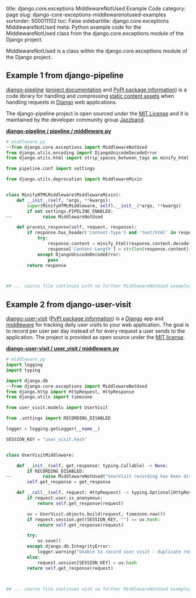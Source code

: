 title: django.core.exceptions MiddlewareNotUsed Example Code
category: page
slug: django-core-exceptions-middlewarenotused-examples
sortorder: 500011102
toc: False
sidebartitle: django.core.exceptions MiddlewareNotUsed
meta: Python example code for the MiddlewareNotUsed class from the django.core.exceptions module of the Django project.


MiddlewareNotUsed is a class within the django.core.exceptions module of the Django project.


## Example 1 from django-pipeline
[django-pipeline](https://github.com/jazzband/django-pipeline)
([project documentation](https://django-pipeline.readthedocs.io/en/latest/)
and
[PyPI package information](https://pypi.org/project/django-pipeline/))
is a code library for handling and compressing
[static content assets](/static-content.html) when handling requests in
[Django](/django.html) web applications.

The django-pipeline project is open sourced under the
[MIT License](https://github.com/jazzband/django-pipeline/blob/master/LICENSE.txt)
and it is maintained by the developer community group
[Jazzband](https://jazzband.co/).

[**django-pipeline / pipeline / middleware.py**](https://github.com/jazzband/django-pipeline/blob/master/pipeline/./middleware.py)

```python
# middleware.py
~~from django.core.exceptions import MiddlewareNotUsed
from django.utils.encoding import DjangoUnicodeDecodeError
from django.utils.html import strip_spaces_between_tags as minify_html

from pipeline.conf import settings

from django.utils.deprecation import MiddlewareMixin


class MinifyHTMLMiddleware(MiddlewareMixin):
    def __init__(self, *args, **kwargs):
        super(MinifyHTMLMiddleware, self).__init__(*args, **kwargs)
        if not settings.PIPELINE_ENABLED:
~~            raise MiddlewareNotUsed

    def process_response(self, request, response):
        if response.has_header('Content-Type') and 'text/html' in response['Content-Type']:
            try:
                response.content = minify_html(response.content.decode('utf-8').strip())
                response['Content-Length'] = str(len(response.content))
            except DjangoUnicodeDecodeError:
                pass
        return response



## ... source file continues with no further MiddlewareNotUsed examples...

```


## Example 2 from django-user-visit
[django-user-visit](https://github.com/yunojuno/django-user-visit)
([PyPI package information](https://pypi.org/project/django-user-visit/))
is a [Django](/django.html) app and
[middleware](https://docs.djangoproject.com/en/stable/topics/http/middleware/)
for tracking daily user visits to your web application. The goal
is to record per user per day instead of for every request a user
sends to the application. The project is provided as open source
under the
[MIT license](https://github.com/yunojuno/django-user-visit/blob/master/LICENSE).

[**django-user-visit / user_visit / middleware.py**](https://github.com/yunojuno/django-user-visit/blob/master/user_visit/./middleware.py)

```python
# middleware.py
import logging
import typing

import django.db
~~from django.core.exceptions import MiddlewareNotUsed
from django.http import HttpRequest, HttpResponse
from django.utils import timezone

from user_visit.models import UserVisit

from .settings import RECORDING_DISABLED

logger = logging.getLogger(__name__)

SESSION_KEY = "user_visit.hash"


class UserVisitMiddleware:

    def __init__(self, get_response: typing.Callable) -> None:
        if RECORDING_DISABLED:
~~            raise MiddlewareNotUsed("UserVisit recording has been disabled")
        self.get_response = get_response

    def __call__(self, request: HttpRequest) -> typing.Optional[HttpResponse]:
        if request.user.is_anonymous:
            return self.get_response(request)

        uv = UserVisit.objects.build(request, timezone.now())
        if request.session.get(SESSION_KEY, "") == uv.hash:
            return self.get_response(request)

        try:
            uv.save()
        except django.db.IntegrityError:
            logger.warning("Unable to record user visit - duplicate request hash")
        else:
            request.session[SESSION_KEY] = uv.hash
        return self.get_response(request)



## ... source file continues with no further MiddlewareNotUsed examples...

```

